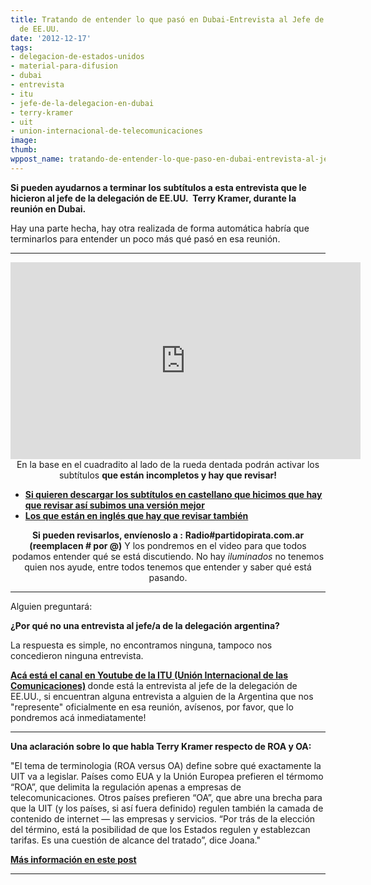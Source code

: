 ```yaml
---
title: Tratando de entender lo que pasó en Dubai-Entrevista al Jefe de la Delegación
  de EE.UU.
date: '2012-12-17'
tags:
- delegacion-de-estados-unidos
- material-para-difusion
- dubai
- entrevista
- itu
- jefe-de-la-delegacion-en-dubai
- terry-kramer
- uit
- union-internacional-de-telecomunicaciones
image: 
thumb: 
wppost_name: tratando-de-entender-lo-que-paso-en-dubai-entrevista-al-jefe-de-la-delegacion-de-ee-uu
---
```


<strong>Si pueden ayudarnos a terminar los subtítulos a esta entrevista que le hicieron al jefe de la delegación de EE.UU.  Terry Kramer, durante la reunión en Dubai.</strong>

Hay una parte hecha, hay otra realizada de forma automática habría que terminarlos para entender un poco más qué pasó en esa reunión.

<hr />

<center>
<iframe src="http://www.youtube.com/embed/f-jh_qS7PuI" frameborder="0" width="560" height="315"></iframe>
En la base en el cuadradito al lado de la rueda dentada podrán activar los subtítulos <strong>que están incompletos y hay que revisar!</strong></center>
<ul>
	<li><strong><a href="http://www.mediafire.com/?9x5agxmlg5agbk7" target="_blanK">Si quieren descargar los subtítulos en castellano que hicimos que hay que revisar así subimos una versión mejor</a></strong></li>
	<li><strong><a href="http://www.mediafire.com/?9iq5ggqia3ccf68" target="_blank">Los que están en inglés que hay que revisar también
</a></strong></li>
</ul>
<p style="text-align: center;"><strong>Si pueden revisarlos, envíenoslo a :</strong>
<strong> Radio#partidopirata.com.ar</strong>
<strong> (reemplacen # por @)</strong>
Y los pondremos en el video para que todos podamos entender qué se está discutiendo.
No hay <em>iluminados</em> no tenemos quien nos ayude, entre todos tenemos que entender y saber qué está pasando.</p>


<hr />

Alguien preguntará:

<strong>¿Por qué no una entrevista al jefe/a de la delegación argentina?</strong>

La respuesta es simple, no encontramos ninguna, tampoco nos concedieron ninguna entrevista.

<strong><a href="https://www.youtube.com/user/itutelecommunication" target="_blank">Acá está el canal en Youtube de la ITU (Unión Internacional de las Comunicaciones)</a> </strong>donde está la entrevista al jefe de la delegación de EE.UU., si encuentran alguna entrevista a alguien de la Argentina que nos "represente" oficialmente en esa reunión, avísenos, por favor, que lo pondremos acá inmediatamente!

<hr />

<strong>Una aclaración sobre lo que habla Terry Kramer respecto de ROA y OA:</strong>

"El tema de terminologia (ROA versus OA) define sobre qué exactamente la UIT va a legislar. Países como EUA y la Unión Europea prefieren el térmomo “ROA”, que delimita la regulación apenas a empresas de telecomunicaciones. Otros países prefieren “OA”, que abre una brecha para que la UIT (y los países, si así fuera definido) regulen también la camada de contenido de internet — las empresas y servicios. “Por trás de la elección del término, está la posibilidad de que los Estados regulen y establezcan tarifas. Es una cuestión de alcance del tratado”, dice Joana."

<strong><a href="http://partidopirata.com.ar/7719/los-detalles-de-la-reunion-en-dubai-sobre-el-posible-control-de-internet">Más información en este post</a></strong>

<hr />

